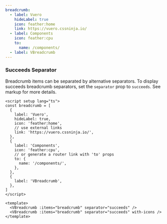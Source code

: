 ```yaml
---
breadcrumb:
  - label: Vuero
    hideLabel: true
    icon: feather:home
    link: https://vuero.cssninja.io/
  - label: Components
    icon: feather:cpu
    to:
      name: /components/
  - label: VBreadcrumb
---
```


### Succeeds Separator

Breadcrumb items can be separated by alternative separators.
To display succeeds breadcrumb separators,
set the `separator` prop to `succeeds`. See markup for more details.

<!--code-->

```vue
<script setup lang="ts">
const breadcrumb = [
  {
    label: 'Vuero',
    hideLabel: true,
    icon: 'feather:home',
    // use external links
    link: 'https://vuero.cssninja.io/',
  },
  {
    label: 'Components',
    icon: 'feather:cpu',
    // or generate a router link with 'to' props
    to: {
      name: '/components/',
    },
  },
  {
    label: 'VBreadcrumb',
  },
]
</script>

<template>
  <VBreadcrumb :items="breadcrumb" separator="succeeds" />
  <VBreadcrumb :items="breadcrumb" separator="succeeds" with-icons />
</template>
```

<!--/code-->

<!--example-->
<div>
  <VBreadcrumb :items="frontmatter.breadcrumb" separator="succeeds" />
  <VBreadcrumb :items="frontmatter.breadcrumb" separator="succeeds" with-icons />
</div>

<!--/example-->
